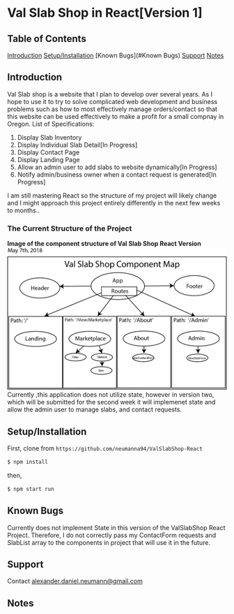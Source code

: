 # Val Slab Shop in React[Version 1]

## Table of Contents
[Introduction](#introduction)
[Setup/Installation](#Setup/Installation)
[Known Bugs](#Known Bugs)
[Support](#Support)
[Notes](#Notes)

## Introduction
Val Slab shop is a website that I plan to develop over several years. As I hope to use it to try to solve complicated web development and business problems such as how to most effectively manage orders/contact so that this website can be used effectively to make a profit for a small compnay in Oregon.
List of Specifications:
<ol>
  <li> Display Slab Inventory </li>
  <li> Display Individual Slab Detail[In Progress]</li>
  <li> Display Contact Page </li>
  <li> Display Landing Page </li>
  <li> Allow an admin user to add slabs to website dynamically[In Progress] </li>
  <li> Notify admin/business owner when a contact request is generated[In Progress] </li>
</ol>
I am still mastering React so the structure of my project will likely change and I might approach this project entirely differently in the next few weeks to months..

<p align="center">
  <h3> The Current Structure of the Project </h3>
  <strong>Image of the component structure of Val Slab Shop React Version </strong> 
  <img src = https://github.com/neumanna94/ValSlabShop-React/blob/master/Images/ValSlabShop%20Component%20Map.jpg?raw=true" width=700>
  <br>
  Currently ,this application does not utilize state, however in version two, which will be submitted for the second week it will   implemenet state and allow the admin user to manage slabs, and contact requests.
</p>


## Setup/Installation

First, clone from `https://github.com/neumanna94/ValSlabShop-React`

```sh
$ npm install
```
then,
```sh
$ npm start run
```
## Known Bugs
Currently does not implement State in this version of the ValSlabShop React Project.
Therefore, I do not correctly pass my ContactForm requests and SlabList array to the components in project that will use it in the future.

## Support
Contact alexander.daniel.neumann@gmail.com
## Notes

